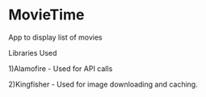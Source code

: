 # MovieTime
App to display list of movies

Libraries Used

1)Alamofire - Used for API calls

2)Kingfisher - Used for image downloading and caching.
